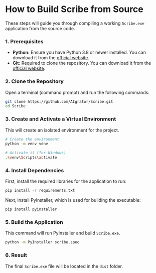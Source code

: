 # How to Build Scribe from Source

These steps will guide you through compiling a working `Scribe.exe` application from the source code.

### 1. Prerequisites

*   **Python:** Ensure you have Python 3.8 or newer installed. You can download it from the [official website](https://www.python.org/).
*   **Git:** Required to clone the repository. You can download it from the [official website](https://git-scm.com/).

### 2. Clone the Repository

Open a terminal (command prompt) and run the following commands:
```bash
git clone https://github.com/AIgrator/Scribe.git
cd Scribe
```

### 3. Create and Activate a Virtual Environment

This will create an isolated environment for the project.
```bash
# Create the environment
python -m venv venv

# Activate it (for Windows)
.\venv\Scripts\activate
```

### 4. Install Dependencies

First, install the required libraries for the application to run:
```bash
pip install -r requirements.txt
```
Next, install PyInstaller, which is used for building the executable:
```bash
pip install pyinstaller
```

### 5. Build the Application

This command will run PyInstaller and build `Scribe.exe`.
```bash
python -m PyInstaller scribe.spec
```

### 6. Result

The final `Scribe.exe` file will be located in the `dist` folder.
